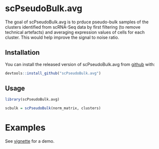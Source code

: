 
# scPseudoBulk.avg

<!-- badges: start -->
<!-- badges: end -->

The goal of scPseudoBulk.avg is to prduce pseudo-bulk samples of the clusters identified from scRNA-Seq data
by first filtering (to remove technical artefacts) and averaging expression values of cells for each cluster. 
This would help improve the signal to noise ratio.

## Installation

You can install the released version of scPseudoBulk.avg from [github](https://github.com/anirudhpatir/scPseudoBulk.avg) with:

``` r
devtools::install_github("scPseudoBulk.avg")
```

## Usage

``` r
library(scPseudoBulk.avg)

scbulk = scPseudoBulk(norm_matrix, clusters)

```

# Examples

See [vignette](file:///Users/anirudhpatir/Work/Packages/scPseudoBulk.avg/docs/articles/Introduction.html) for a demo.

